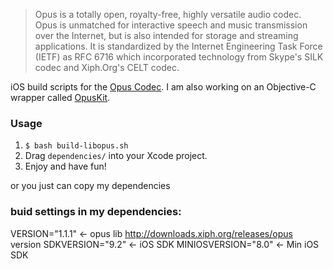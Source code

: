 
> Opus is a totally open, royalty-free, highly versatile audio codec. Opus is unmatched for interactive speech and music transmission over the Internet, but is also intended for storage and streaming applications. It is standardized by the Internet Engineering Task Force (IETF) as RFC 6716 which incorporated technology from Skype's SILK codec and Xiph.Org's CELT codec.

iOS build scripts for the [Opus Codec](http://www.opus-codec.org). I am also working on an Objective-C wrapper called [OpusKit](https://github.com/chrisballinger/opuskit).

### Usage

1. `$ bash build-libopus.sh`
2. Drag `dependencies/` into your Xcode project.
3. Enjoy and have fun!

or you just can copy my dependencies

### buid settings in my dependencies:
VERSION="1.1.1" <- opus lib http://downloads.xiph.org/releases/opus version
SDKVERSION="9.2" <- iOS SDK
MINIOSVERSION="8.0" <- Min iOS SDK
